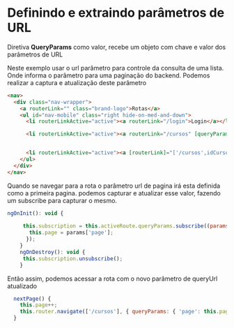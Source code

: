 # Definindo e extraindo parâmetros de URL

Diretiva **QueryParams** como valor, recebe um objeto com chave e valor dos parâmetros de URL

Neste exemplo usar o url parâmetro para controle da consulta de uma lista. Onde informa o parâmetro
para uma paginação do backend. Podemos realizar a captura e atualização deste parâmetro


~~~ html
<nav>
  <div class="nav-wrapper">
    <a routerLink="" class="brand-logo">Rotas</a>
    <ul id="nav-mobile" class="right hide-on-med-and-down">
      <li routerLinkActive="active"><a routerLink="/login">Login</a></li>

      <li routerLinkActive="active"><a routerLink="/cursos" [queryParams]="{page: 1}">Cursos</a></li> ------


      <li routerLinkActive="active"><a [routerLink]="['/cursos',idCurso.value]">Cursos com id</a></li>
    </ul>
  </div>
</nav>
~~~

Quando se navegar para a rota o parâmetro url de pagina irá esta definida como a primeira pagina.
podemos capturar e atualizar esse valor, fazendo um subscribe para capturar o mesmo.

~~~ javascript
ngOnInit(): void {
     
     this.subscription = this.activeRoute.queryParams.subscribe((params: any)=>{
       this.page = params['page'];
      });
    }
    ngOnDestroy(): void {
     this.subscription.unsubscribe();
    }
~~~


Então assim, podemos acessar a rota com o novo parâmetro de queryUrl atualizado

~~~ javascript
  nextPage() {
    this.page++;
    this.router.navigate(['/cursos'], { queryParams: { 'page': this.page } });
  }
~~~